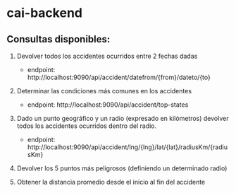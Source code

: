 # cai-backend
## Consultas disponibles:
1. Devolver todos los accidentes ocurridos entre 2 fechas dadas
    * endpoint: http://localhost:9090/api/accident/datefrom/{from}/dateto/{to}

2. Determinar las condiciones más comunes en los accidentes
    * endpoint: http://localhost:9090/api/accident/top-states
      
3. Dado un punto geográfico y un radio (expresado en kilómetros) devolver todos los accidentes ocurridos dentro del radio.
    * endpoint: http://localhost:9090/api/accident/lng/{lng}/lat/{lat}/radiusKm/{radiusKm}

4. Devolver los 5 puntos más peligrosos (definiendo un determinado radio)
5. Obtener la distancia promedio desde el inicio al fin del accidente

